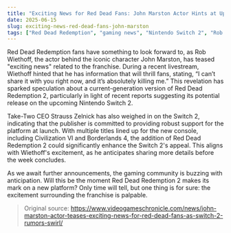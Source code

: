 ```yaml
---
title: "Exciting News for Red Dead Fans: John Marston Actor Hints at Upcoming Announcements"
date: 2025-06-15
slug: exciting-news-red-dead-fans-john-marston
tags: ["Red Dead Redemption", "gaming news", "Nintendo Switch 2", "Rob Wiethoff"]
---
```


Red Dead Redemption fans have something to look forward to, as Rob Wiethoff, the actor behind the iconic character John Marston, has teased "exciting news" related to the franchise. During a recent livestream, Wiethoff hinted that he has information that will thrill fans, stating, “I can’t share it with you right now, and it’s absolutely killing me.” This revelation has sparked speculation about a current-generation version of Red Dead Redemption 2, particularly in light of recent reports suggesting its potential release on the upcoming Nintendo Switch 2.

Take-Two CEO Strauss Zelnick has also weighed in on the Switch 2, indicating that the publisher is committed to providing robust support for the platform at launch. With multiple titles lined up for the new console, including Civilization VI and Borderlands 4, the addition of Red Dead Redemption 2 could significantly enhance the Switch 2's appeal. This aligns with Wiethoff's excitement, as he anticipates sharing more details before the week concludes.

As we await further announcements, the gaming community is buzzing with anticipation. Will this be the moment Red Dead Redemption 2 makes its mark on a new platform? Only time will tell, but one thing is for sure: the excitement surrounding the franchise is palpable.

> Original source: https://www.videogameschronicle.com/news/john-marston-actor-teases-exciting-news-for-red-dead-fans-as-switch-2-rumors-swirl/